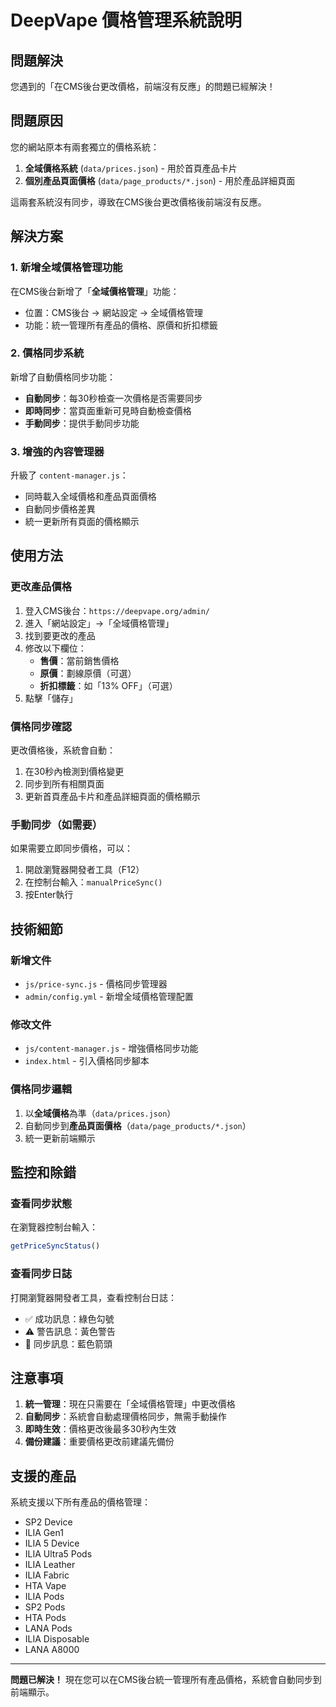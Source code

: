 # DeepVape 價格管理系統說明

## 問題解決

您遇到的「在CMS後台更改價格，前端沒有反應」的問題已經解決！

## 問題原因

您的網站原本有兩套獨立的價格系統：
1. **全域價格系統** (`data/prices.json`) - 用於首頁產品卡片
2. **個別產品頁面價格** (`data/page_products/*.json`) - 用於產品詳細頁面

這兩套系統沒有同步，導致在CMS後台更改價格後前端沒有反應。

## 解決方案

### 1. 新增全域價格管理功能

在CMS後台新增了「**全域價格管理**」功能：
- 位置：CMS後台 → 網站設定 → 全域價格管理
- 功能：統一管理所有產品的價格、原價和折扣標籤

### 2. 價格同步系統

新增了自動價格同步功能：
- **自動同步**：每30秒檢查一次價格是否需要同步
- **即時同步**：當頁面重新可見時自動檢查價格
- **手動同步**：提供手動同步功能

### 3. 增強的內容管理器

升級了 `content-manager.js`：
- 同時載入全域價格和產品頁面價格
- 自動同步價格差異
- 統一更新所有頁面的價格顯示

## 使用方法

### 更改產品價格

1. 登入CMS後台：`https://deepvape.org/admin/`
2. 進入「網站設定」→「全域價格管理」
3. 找到要更改的產品
4. 修改以下欄位：
   - **售價**：當前銷售價格
   - **原價**：劃線原價（可選）
   - **折扣標籤**：如「13% OFF」（可選）
5. 點擊「儲存」

### 價格同步確認

更改價格後，系統會自動：
1. 在30秒內檢測到價格變更
2. 同步到所有相關頁面
3. 更新首頁產品卡片和產品詳細頁面的價格顯示

### 手動同步（如需要）

如果需要立即同步價格，可以：
1. 開啟瀏覽器開發者工具（F12）
2. 在控制台輸入：`manualPriceSync()`
3. 按Enter執行

## 技術細節

### 新增文件
- `js/price-sync.js` - 價格同步管理器
- `admin/config.yml` - 新增全域價格管理配置

### 修改文件
- `js/content-manager.js` - 增強價格同步功能
- `index.html` - 引入價格同步腳本

### 價格同步邏輯
1. 以**全域價格**為準（`data/prices.json`）
2. 自動同步到**產品頁面價格**（`data/page_products/*.json`）
3. 統一更新前端顯示

## 監控和除錯

### 查看同步狀態
在瀏覽器控制台輸入：
```javascript
getPriceSyncStatus()
```

### 查看同步日誌
打開瀏覽器開發者工具，查看控制台日誌：
- ✅ 成功訊息：綠色勾號
- ⚠️ 警告訊息：黃色警告
- 🔄 同步訊息：藍色箭頭

## 注意事項

1. **統一管理**：現在只需要在「全域價格管理」中更改價格
2. **自動同步**：系統會自動處理價格同步，無需手動操作
3. **即時生效**：價格更改後最多30秒內生效
4. **備份建議**：重要價格更改前建議先備份

## 支援的產品

系統支援以下所有產品的價格管理：
- SP2 Device
- ILIA Gen1
- ILIA 5 Device
- ILIA Ultra5 Pods
- ILIA Leather
- ILIA Fabric
- HTA Vape
- ILIA Pods
- SP2 Pods
- HTA Pods
- LANA Pods
- ILIA Disposable
- LANA A8000

---

**問題已解決！** 現在您可以在CMS後台統一管理所有產品價格，系統會自動同步到前端顯示。 